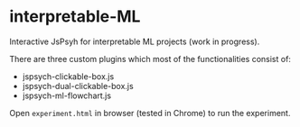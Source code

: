 # interpretable-ML

Interactive JsPsyh for interpretable ML projects (work in progress).

There are three custom plugins which most of the functionalities consist of: 

  * jspsych-clickable-box.js
  * jspsych-dual-clickable-box.js
  * jspsych-ml-flowchart.js

Open `experiment.html` in browser (tested in Chrome) to run the experiment.
